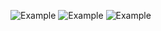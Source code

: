 ![Example](https://trello-attachments.s3.amazonaws.com/5f03a96673c8ba6def517aa8/5f03ac16da4490420d9decb5/04e2193d16282754c684a4e8a078dfac/wfs.svg)
![Example](https://trello-attachments.s3.amazonaws.com/5f03a96673c8ba6def517aa8/5f07860d36169809e5229e8d/x/2cad0e743e4af103836437dc50a1131f/wf4.svg)
![Example](https://trello-attachments.s3.amazonaws.com/5f03a96673c8ba6def517aa8/5f0f88c1883464098aedd313/8d18158d99ac896b4db567e9758a1c44/wf5.svg)
